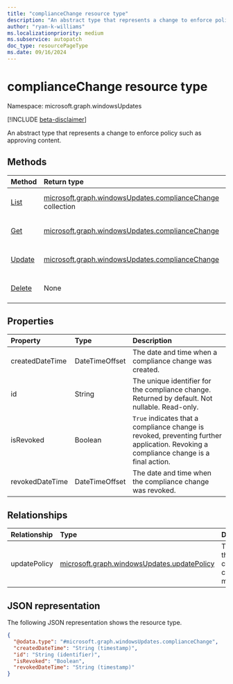 ```yaml
---
title: "complianceChange resource type"
description: "An abstract type that represents a change to enforce policy such as approving content."
author: "ryan-k-williams"
ms.localizationpriority: medium
ms.subservice: autopatch
doc_type: resourcePageType
ms.date: 09/16/2024
---
```


# complianceChange resource type

Namespace: microsoft.graph.windowsUpdates

[!INCLUDE [beta-disclaimer](../../includes/beta-disclaimer.md)]

An abstract type that represents a change to enforce policy such as approving content.

## Methods
|Method|Return type|Description|
|:---|:---|:---|
|[List](../api/windowsupdates-updatepolicy-list-compliancechanges.md)|[microsoft.graph.windowsUpdates.complianceChange](../resources/windowsupdates-compliancechange.md) collection|Get a list of the [microsoft.graph.windowsUpdates.complianceChange](../resources/windowsupdates-compliancechange.md) objects and their properties.|
|[Get](../api/windowsupdates-compliancechange-get.md)|[microsoft.graph.windowsUpdates.complianceChange](../resources/windowsupdates-compliancechange.md)|Read the properties and relationships of a [microsoft.graph.windowsUpdates.complianceChange](../resources/windowsupdates-compliancechange.md) object.|
|[Update](../api/windowsupdates-compliancechange-update.md)|[microsoft.graph.windowsUpdates.complianceChange](../resources/windowsupdates-compliancechange.md)|Update the properties of a [microsoft.graph.windowsUpdates.complianceChange](../resources/windowsupdates-compliancechange.md) object.|
|[Delete](../api/windowsupdates-compliancechange-delete.md)|None|Delete a [microsoft.graph.windowsUpdates.complianceChange](../resources/windowsupdates-compliancechange.md) object.|

## Properties
| Property        | Type           | Description                                                                                                                           |
|:----------------|:---------------|:--------------------------------------------------------------------------------------------------------------------------------------|
| createdDateTime | DateTimeOffset | The date and time when a compliance change was created.                                                                               |
| id              | String         | The unique identifier for the compliance change. Returned by default. Not nullable. Read-only.                                        |
| isRevoked       | Boolean        | `True` indicates that a compliance change is revoked, preventing further application. Revoking a compliance change is a final action. |
| revokedDateTime | DateTimeOffset | The date and time when the compliance change was revoked.                                                                             |

## Relationships
| Relationship | Type                                                                                       | Description                                       |
|:-------------|:-------------------------------------------------------------------------------------------|:--------------------------------------------------|
| updatePolicy | [microsoft.graph.windowsUpdates.updatePolicy](../resources/windowsupdates-updatepolicy.md) | The policy this compliance change is a member of. |

## JSON representation
The following JSON representation shows the resource type.
<!-- {
  "blockType": "resource",
  "keyProperty": "id",
  "@odata.type": "microsoft.graph.windowsUpdates.complianceChange",
  "openType": false
}
-->
``` json
{
  "@odata.type": "#microsoft.graph.windowsUpdates.complianceChange",
  "createdDateTime": "String (timestamp)",
  "id": "String (identifier)",
  "isRevoked": "Boolean",
  "revokedDateTime": "String (timestamp)"
}
```
